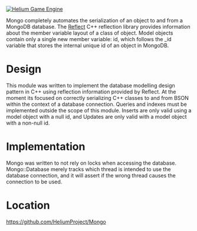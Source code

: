 <a href="http://heliumproject.org/">![Helium Game Engine](https://raw.github.com/HeliumProject/Helium/master/Data/Textures/Helium.png)</a>

Mongo completely automates the serialization of an object to and from a MongoDB database.  The [Reflect](https://github.com/HeliumProject/Reflect) C++ reflection library provides information about the member variable layout of a class of object.  Model objects contain only a single new member variable: id, which follows the _id variable that stores the internal unique id of an object in MongoDB.

Design
======

This module was written to implement the database modelling design pattern in C++ using reflection information provided by Reflect.  At the moment its focused on correctly serializing C++ classes to and from BSON within the context of a database connection.  Queries and indexes must be implemented outside the scope of this module.  Inserts are only valid using a model object with a null id, and Updates are only valid with a model object with a non-null id.

Implementation
==============

Mongo was written to not rely on locks when accessing the database.  Mongo::Database merely tracks which thread is intended to use the database connection, and it will assert if the wrong thread causes the connection to be used.

Location
========
https://github.com/HeliumProject/Mongo
